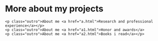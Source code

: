 <html>
 <head>
     <h1>More about my projects</h1>
 
	<p class="outro">About me <a href="a.html">Research and professional experience</a></p>
	<p class="outro">About me <a href="a1.html">Honor and awards</a>
	<p class="outro">About me <a href="a2.html">Books i read</a></p>


 </head>
</html>


